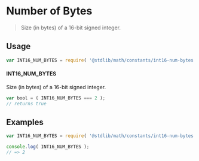 # Number of Bytes

> Size (in bytes) of a 16-bit signed integer.

<section class="usage">

## Usage

``` javascript
var INT16_NUM_BYTES = require( '@stdlib/math/constants/int16-num-bytes' );
```

#### INT16_NUM_BYTES

Size (in bytes) of a 16-bit signed integer.

``` javascript
var bool = ( INT16_NUM_BYTES === 2 );
// returns true
```

</section>

<!-- /.usage -->


<section class="examples">

## Examples

<!-- TODO: better example -->

``` javascript
var INT16_NUM_BYTES = require( '@stdlib/math/constants/int16-num-bytes' );

console.log( INT16_NUM_BYTES );
// => 2
```

</section>

<!-- /.examples -->


<section class="links">

</section>

<!-- /.links -->

